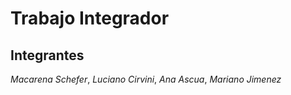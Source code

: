 # Trabajo Integrador

## Integrantes
*Macarena Schefer*, *Luciano Cirvini*, *Ana Ascua*, *Mariano Jimenez*